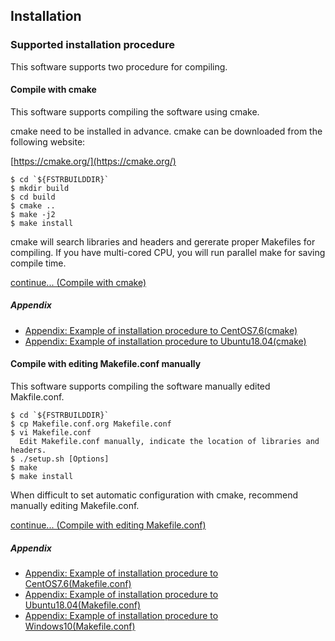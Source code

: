 ## Installation

### Supported installation procedure

This software supports two procedure for compiling.

#### Compile with cmake

This software supports compiling the software using cmake.

cmake need to be installed in advance. cmake can be downloaded from the following website:

[https://cmake.org/](https://cmake.org/)

```
$ cd `${FSTRBUILDDIR}`
$ mkdir build
$ cd build
$ cmake ..
$ make -j2
$ make install
```

cmake will search libraries and headers and gererate proper Makefiles for compiling. If you have multi-cored CPU, you will run parallel make for saving compile time.

[continue... (Compile with cmake)](install_04.md)

##### Appendix

  - [Appendix: Example of installation procedure to CentOS7.6(cmake)](install_07.md)
  - [Appendix: Example of installation procedure to Ubuntu18.04(cmake)](install_09.md)

#### Compile with editing Makefile.conf manually

This software supports compiling the software manually edited Makfile.conf.

```
$ cd `${FSTRBUILDDIR}`
$ cp Makefile.conf.org Makefile.conf
$ vi Makefile.conf
  Edit Makefile.conf manually, indicate the location of libraries and headers.
$ ./setup.sh [Options]
$ make
$ make install
```

When difficult to set automatic configuration with cmake, recommend manually editing Makefile.conf.

[continue... (Compile with editing Makefile.conf)](install_05.md)

##### Appendix

  - [Appendix: Example of installation procedure to CentOS7.6(Makefile.conf)](install_08.md)
  - [Appendix: Example of installation procedure to Ubuntu18.04(Makefile.conf)](install_10.md)
  - [Appendix: Example of installation procedure to Windows10(Makefile.conf)](install_11.md)



